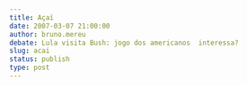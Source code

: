 ```yaml
---
title: Açaí
date: 2007-03-07 21:00:00
author: bruno.mereu
debate: Lula visita Bush: jogo dos americanos  interessa?
slug: acai
status: publish 
type: post
---
```



